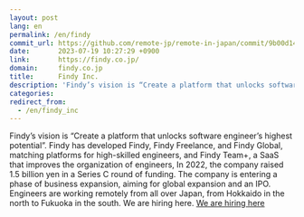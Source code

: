 ```yaml
---
layout: post
lang: en
permalink: /en/findy
commit_url: https://github.com/remote-jp/remote-in-japan/commit/9b00d144a482b473059245a370232824e1a41a4b
date:       2023-07-19 10:27:29 +0900
link:       https://findy.co.jp/
domain:     findy.co.jp
title:      Findy Inc.
description: 'Findy’s vision is “Create a platform that unlocks software engineer’s highest potential”. Findy has developed Findy, Findy Freelance, and Findy Global, matching platforms for high-skilled engineers, and Findy Team+, a SaaS that improves the organization of engineers, In 2022, the company raised 1.5 billion yen in a Series C round of funding. The company is entering a phase of business expansion, aiming for global expansion and an IPO. Engineers are working remotely from all over Japan, from Hokkaido in the north to Fukuoka in the south. We are hiring here. We are hiring here'
categories: 
redirect_from:
  - /en/findy_inc
---
```


<p>Findy’s vision is “Create a platform that unlocks software engineer’s highest potential”. Findy has developed Findy, Findy Freelance, and Findy Global, matching platforms for high-skilled engineers, and Findy Team+, a SaaS that improves the organization of engineers, In 2022, the company raised 1.5 billion yen in a Series C round of funding. The company is entering a phase of business expansion, aiming for global expansion and an IPO.<br />Engineers are working remotely from all over Japan, from Hokkaido in the north to Fukuoka in the south. We are hiring here. <a href="https://herp.careers/v1/findy/requisition-groups/14c4a661-5e48-40c5-99d0-ea657b8b4c04">We are hiring here</a></p>
